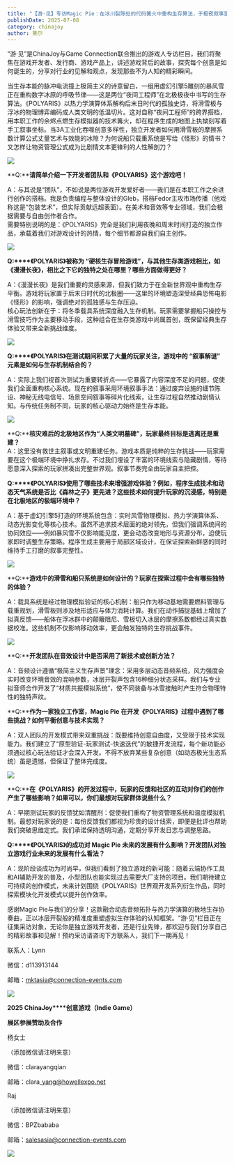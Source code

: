 ```yaml
---
title: "【游·见】专访Magic Pie：在冰川裂隙处的代码篝火中重构生存算法，于极夜叙事里淬炼双人诗学"
publishDate: 2025-07-08
category: chinajoy
author: 莱尔
---
```


“游·见”是ChinaJoy与Game Connection联合推出的游戏人专访栏目，我们将聚焦在游戏开发者、发行商、游戏产品上，讲述游戏背后的故事，探究每个创意是如何诞生的，分享对行业的见解和观点，发现那些不为人知的精彩瞬间。  

当生存本能的脉冲电流撞上极简主义的诗意留白，一组用虚幻引擎5雕刻的暴风雪正在重构数字冰原的呼吸节律——这是两位“夜间工程师”在北极极夜中书写的生存算法。《POLYARIS》以热力学演算体系解构后末日时代的孤独史诗，将滑雪板与浮冰的物理博弈编码成人类文明的低温切片。这对自称“夜间工程师”的跨界搭档，用本职工作的余烬点燃生存模拟器的技术篝火，却在程序生成的地图上执拗刻写着手工叙事坐标。当3A工业化吞噬创意多样性，独立开发者如何用滑雪板的摩擦系数计算公式丈量艺术与效能的冰隙？为何说船只载重系统是写给《怪形》的情书？又怎样让物资管理公式成为比剧情文本更锋利的人性解剖刀？

![](https://ec-net-1251389766.cos.ap-shanghai.myqcloud.com/wp-content/uploads/2025/07/20250708131125796.jpeg)

**Q:****请简单介绍一下开发者团队和《POLYARIS》这个游戏吧！**

A：与其说是“团队”，不如说是两位游戏开发爱好者——我们是在本职工作之余进行创作的搭档。我是负责编程与整体设计的Gleb，搭档Fedor主攻市场传播（他戏称这是“包装艺术”，但实际贡献远超表面）。在美术和音效等专业领域，我们会根据需要与自由创作者合作。  
需要特别说明的是：《POLYARIS》完全是我们利用夜晚和周末时间打造的独立作品，承载着我们对游戏设计的热情，每个细节都源自我们自主创作。

![](https://ec-net-1251389766.cos.ap-shanghai.myqcloud.com/wp-content/uploads/2025/07/20250708131127522.gif)

**Q:****《POLYARIS》被称为 “硬核生存冒险游戏”，与其他生存类游戏相比，如《漫漫长夜》，相比之下它的独特之处在哪里？哪些方面做得更好？**

A：《漫漫长夜》是我们重要的灵感来源，但我们致力于在全新世界观中重构生存平衡。游戏将玩家置于后末日时代的北极圈——这里的环境塑造深受经典恐怖电影《怪形》的影响，强调绝对的孤独感与生存压迫。  
核心玩法创新在于：将冬季载具系统深度融入生存机制。玩家需要掌握船只操控与滑雪技巧作为主要移动手段，这种组合在生存类游戏中尚属首创，既保留经典生存体验又带来全新挑战维度。

![](https://ec-net-1251389766.cos.ap-shanghai.myqcloud.com/wp-content/uploads/2025/07/20250708131133500.gif)

**Q:****《POLYARIS》在测试期间积累了大量的玩家关注，游戏中的 “叙事解谜” 元素是如何与生存机制结合的？**

A：实际上我们视首次测试为重要转折点——它暴露了内容深度不足的问题，促使我们全面重构核心系统。现在的叙事采用环境叙事手法：通过废弃设施的细节陈设、神秘无线电信号、场景空间叙事等碎片化线索，让生存过程自然推动剧情认知。与传统任务制不同，玩家的核心驱动力始终是生存本能。

![](https://ec-net-1251389766.cos.ap-shanghai.myqcloud.com/wp-content/uploads/2025/07/20250708131131222.gif)

**Q:****核灾难后的北极地区作为“人类文明墓碑”，玩家最终目标是逃离还是重建？**  
A：这里没有救世主叙事或文明重建任务。游戏本质是纯粹的生存挑战——玩家需要在这个极端环境中挣扎求存。不过我们埋设了丰富的环境线索与隐藏剧情，等待愿意深入探索的玩家拼凑出完整世界观。叙事节奏完全由玩家自主把控。

**Q:****《POLYARIS》使用了哪些技术来增强游戏体验？例如，程序生成技术和动态天气系统是否比《森林之子》更先进？这些技术如何提升玩家的沉浸感，特别是在北极地区的极端环境中？**

A：基于虚幻引擎5打造的环境系统包含：实时风雪物理模拟、热力学演算体系、动态光影变化等核心技术。虽然不追求技术层面的绝对领先，但我们强调系统间的协同效应——例如暴风雪不仅影响能见度，更会动态改变地形与资源分布，迫使玩家即时调整生存策略。程序生成主要用于局部区域设计，在保证探索新鲜感的同时维持手工打磨的叙事完整性。

![](https://ec-net-1251389766.cos.ap-shanghai.myqcloud.com/wp-content/uploads/2025/07/20250708131128256.gif)

**Q:****游戏中的滑雪和船只系统是如何设计的？玩家在探索过程中会有哪些独特的体验？**

A：载具系统是经过物理模拟验证的核心机制：船只作为移动基地需要燃料管理与载重规划，滑雪板则涉及地形适应与体力消耗计算。我们在动作捕捉基础上增加了拟真反馈——船体在浮冰群中的颠簸阻尼、雪板切入冰层的摩擦系数都经过真实数据校准。这些机制不仅影响移动效率，更会触发独特的生存挑战事件。

![](https://ec-net-1251389766.cos.ap-shanghai.myqcloud.com/wp-content/uploads/2025/07/20250708131129354.gif)

**Q:****开发团队在音效设计中是否采用了新技术或创新方法？**

A：音频设计遵循“极简主义生存声景”理念：采用多层动态音频系统，风力强度会实时改变环境音效的混响参数，冰层开裂声包含16种细分状态采样。我们与专业拟音师合作开发了“材质共振模拟系统”，使不同装备与冰雪接触时产生符合物理特性的独特声纹。

**Q:****作为一家独立工作室，Magic Pie 在开发《POLYARIS》过程中遇到了哪些挑战？如何平衡创意与技术实现？**

A：双人团队的开发模式带来双重挑战：既要维持创意自由度，又受限于技术实现能力。我们建立了“原型验证-玩家测试-快速迭代”的敏捷开发流程，每个新功能必须通过核心玩法验证才会深入开发。不得不放弃某些复杂创意（如动态极光生态系统）虽是遗憾，但保证了整体完成度。

![](https://ec-net-1251389766.cos.ap-shanghai.myqcloud.com/wp-content/uploads/2025/07/20250708131132678.gif)

**Q:****在《POLYARIS》的开发过程中，玩家的反馈和社区的互动对你们的创作产生了哪些影响？如果可以，你们最想对玩家群体说些什么？**

A：早期测试玩家的反馈犹如清醒剂：促使我们重构了物资管理系统和温度模拟机制。最想对玩家说的是：每份反馈我们都视为珍贵的设计线索，即便是批评也帮助我们突破思维定式。我们承诺保持透明沟通，定期分享开发日志与调整思路。

**Q:****《POLYARIS》的成功对 Magic Pie 未来的发展有什么影响？开发团队对独立游戏行业未来的发展有什么看法？**

A：现阶段谈成功为时尚早，但我们看到了独立游戏的新可能：随着云端协作工具和AI辅助开发的普及，小型团队也能实现过去需要大厂支持的项目。我们期待建立可持续的创作模式，未来计划围绕《POLYARIS》世界观开发系列衍生作品，同时探索模块化开发模式以提升创作效率。

感谢Magic Pie与我们的分享！这款融合动态音频拓扑与热力学演算的极地生存协奏曲，正以冰层开裂般的精准度重塑虚拟生存体验的认知框架。“游·见”栏目正在征集采访对象，无论你是独立游戏开发者，还是行业先锋，都欢迎与我们分享自己的精彩故事和见解！预约采访请咨询下方联系人，我们下一期再见！    

联系人：Lynn

微信：d113913144

邮箱：[mktasia@connection-events.com](mailto:mktasia@connection-events.com)

![](https://ec-net-1251389766.cos.ap-shanghai.myqcloud.com/wp-content/uploads/2025/07/20250708131144584.png)

**2025 ChinaJoy****创意游戏（Indie Game）**

**展区参展赞助及合作**

杨女士

（添加微信请注明来意）

微信：clarayangqian

邮箱：clara\_yang@howellexpo.net

Raj

（添加微信请注明来意）

微信：BPZbababa

邮箱：salesasia@connection-events.com

![](https://ec-net-1251389766.cos.ap-shanghai.myqcloud.com/wp-content/uploads/2025/07/20250708131146618.png)
